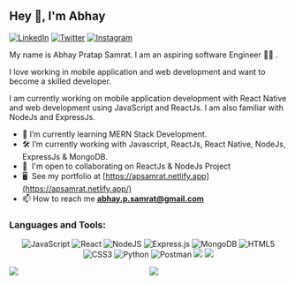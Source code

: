## Hey 👋, I'm Abhay
[![LinkedIn](https://img.shields.io/badge/LinkedIn-%230077B5.svg?logo=linkedin&logoColor=white)](https://linkedin.com/in/abhaypsamrat) 
[![Twitter](https://img.shields.io/badge/Twitter-%231DA1F2.svg?logo=Twitter&logoColor=white)](https://twitter.com/abhaypsamrat) 
[![Instagram](https://img.shields.io/badge/Instagram-%23E4405F.svg?logo=Instagram&logoColor=white)](https://instagram.com/abhaypsamrat)


My name is Abhay Pratap Samrat. I am an aspiring software Engineer 👨‍💻 .<br/>
<!--Currently, I'm pursuing B.tech in computer science and engineering from Kashi IT Varanasi. -->
I love working in mobile application and web development and want to become a skilled developer. <br/>

I am currently working on mobile application development with React Native and web development using JavaScript and ReactJs. I am also familiar with NodeJs and ExpressJs.

*  🌱  I’m currently learning MERN Stack Development.
*  🛠   I’m currently working with Javascript, ReactJs, React Native, NodeJs, ExpressJs & MongoDB.
*  🤝  I'm open to collaborating on ReactJs & NodeJs Project
*  🖥️  See my portfolio at [https://apsamrat.netlify.app](https://apsamrat.netlify.app/)
*  📫  How to reach me **abhay.p.samrat@gmail.com**


<h3 align="left">Languages and Tools:</h3>
<div align="center">
  

![JavaScript](https://img.shields.io/badge/javascript-%23323330.svg?style=for-the-badge&logo=javascript&logoColor=%23F7DF1E)
![React](https://img.shields.io/badge/react-%2320232a.svg?style=for-the-badge&logo=react&logoColor=%2361DAFB)
![NodeJS](https://img.shields.io/badge/node.js-6DA55F?style=for-the-badge&logo=node.js&logoColor=white)
![Express.js](https://img.shields.io/badge/express.js-%23404d59.svg?style=for-the-badge&logo=express&logoColor=%2361DAFB)
![MongoDB](https://img.shields.io/badge/MongoDB-%234ea94b.svg?style=for-the-badge&logo=mongodb&logoColor=white)
![HTML5](https://img.shields.io/badge/html5-%23E34F26.svg?style=for-the-badge&logo=html5&logoColor=white)
![CSS3](https://img.shields.io/badge/css3-%231572B6.svg?style=for-the-badge&logo=css3&logoColor=white)
![Python](https://img.shields.io/badge/python-3670A0?style=for-the-badge&logo=python&logoColor=ffdd54)
![Postman](https://img.shields.io/badge/Postman-FF6C37?style=for-the-badge&logo=postman&logoColor=white)
![](https://img.shields.io/badge/Git-F05032?style=for-the-badge&logo=git&logoColor=white)
![](https://img.shields.io/badge/Github-000000?style=for-the-badge&logo=github&logoColor=white)


<a href="https://github.com/abhaypsamrat/convoychat">
<img align="center" src="https://github-readme-stats.vercel.app/api/top-langs/?username=abhaypsamrat&theme=merko" />
</a>
<a href="https://github.com/abhaypsamrat/github-readme-stats">
<img align="left" src="https://github-readme-stats.vercel.app/api?username=abhaypsamrat&count_private=true&show_icons=true&theme=merko" />
</a>

<!-- <a href="http://www.github.com/abhaypsamrat"><img src="https://activity-graph.herokuapp.com/graph?username=abhaypsamrat&bg_color=1c1917&color=ffffff&line=0891b2&point=ffffff&area_color=1c1917&area=true&hide_border=true&custom_title=GitHub%20Commits%20Graph" alt="GitHub Commits Graph" /></a> -->




